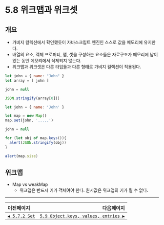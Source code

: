 # 5.8 위크맵과 위크셋   
## 개요
- 가비지 컬렉션에서 확인했듯이 자바스크립트 엔진인 스스로 값을 메모리에 유지한다.
- 배열의 요소, 객체 프로퍼티, 맵, 셋을 구성하는 요소들은 자료구조가 메모리에 남이있는 동안 메모리에서 삭제되지 않는다.
- 위크맵과 위크셋은 다른 타입들과 다른 형태로 가비지 컬렉션이 적용된다.

```javascript
let john = { name: "John" }
let array = [ john ]

john = null

JSON.stringify(array[0]))
```

```javascript
let john = { name: 'John' }

let map = new Map()
map.set(john, '.....')

john = null

for (let obj of map.keys()){
  alert(JSON.stringify(obj))
}

alert(map.size)
```

## 위크맵
- Map vs weakMap
  - 위크맵은 반드시 키가 객체여야 한다. 원시값은 위크맵의 키가 될 수 없다.

---   
|이전페이지|다음페이지|
|:---|---:|
|[`◀ 5.7.2 Set`](./5.7.2_set.md)|[`5.9 Object.keys, values, entries ▶`](./5.9_keys-values-entries.md)|
